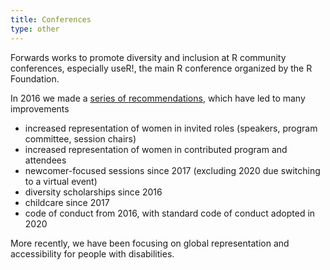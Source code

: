 ```yaml
---
title: Conferences
type: other
---
```


Forwards works to promote diversity and inclusion at R community conferences, especially useR!, the main R conference organized by the R Foundation.

In 2016 we made a [series of recommendations](docs/https://github.com/forwards/event_best_practices/blob/master/DRAFTEventBestPracticesDisability.md), which have led to many improvements
 - increased representation of women in invited roles (speakers, program committee, session chairs)
 - increased representation of women in contributed program and attendees
 - newcomer-focused sessions since 2017 (excluding 2020 due switching to a virtual event)
 - diversity scholarships since 2016
 - childcare since 2017
 - code of conduct from 2016, with standard code of conduct adopted in 2020
 
More recently, we have been focusing on global representation and accessibility for people with disabilities. 
